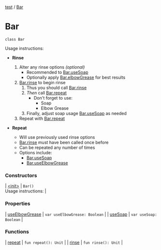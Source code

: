 [test](../../index.md) / [Bar](./index.md)

# Bar

`class Bar`

Usage instructions:

* **Rinse**
  1. Alter any rinse options *(optional)*
       * Recommended to [Bar.useSoap](use-soap.md)
       * Optionally apply [Bar.elbowGrease](#) for best results
  2. [Bar.rinse](rinse.md) to begin rinse
       1. Thus you should call [Bar.rinse](rinse.md)
       2. *Then* call [Bar.repeat](repeat.md)
           * Don't forget to use:
              * Soap
              * Elbow Grease
       3. Finally, adjust soap usage [Bar.useSoap](use-soap.md) as needed
  3. Repeat with [Bar.repeat](repeat.md)

* **Repeat**
  * Will use previously used rinse options
  * [Bar.rinse](rinse.md) must have been called once before
  * Can be repeated any number of times
  * Options include:
      * [Bar.useSoap](use-soap.md)
      * [Bar.useElbowGrease](use-elbow-grease.md)

### Constructors

| [&lt;init&gt;](-init-.md) | `Bar()`<br>Usage instructions: |

### Properties

| [useElbowGrease](use-elbow-grease.md) | `var useElbowGrease: Boolean` |
| [useSoap](use-soap.md) | `var useSoap: Boolean` |

### Functions

| [repeat](repeat.md) | `fun repeat(): Unit` |
| [rinse](rinse.md) | `fun rinse(): Unit` |

